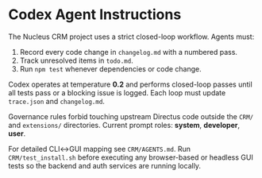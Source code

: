 # Codex Agent Instructions

The Nucleus CRM project uses a strict closed-loop workflow.
Agents must:

1. Record every code change in `changelog.md` with a numbered pass.
2. Track unresolved items in `todo.md`.
3. Run `npm test` whenever dependencies or code change.

Codex operates at temperature **0.2** and performs closed-loop passes until all
tests pass or a blocking issue is logged. Each loop must update `trace.json` and
`changelog.md`.

Governance rules forbid touching upstream Directus code outside the `CRM/` and `extensions/` directories.
Current prompt roles: **system**, **developer**, **user**.

For detailed CLI↔GUI mapping see `CRM/AGENTS.md`.
Run `CRM/test_install.sh` before executing any browser-based or headless GUI tests so the backend and auth services are running locally.


